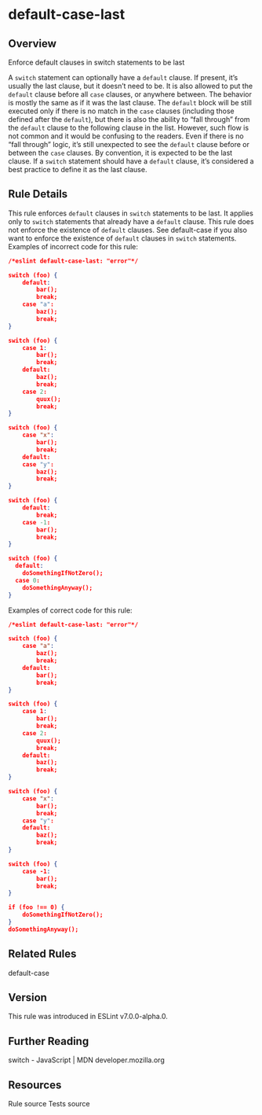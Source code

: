 
# default-case-last
## Overview
Enforce default clauses in switch statements to be last



A `switch` statement can optionally have a `default` clause.
If present, it’s usually the last clause, but it doesn’t need to be. It is also allowed to put the `default` clause before all `case` clauses, or anywhere between. The behavior is mostly the same as if it was the last clause. The `default` block will be still executed only if there is no match in the `case` clauses (including those defined after the `default`), but there is also the ability to “fall through” from the `default` clause to the following clause in the list. However, such flow is not common and it would be confusing to the readers.
Even if there is no “fall through” logic, it’s still unexpected to see the `default` clause before or between the `case` clauses. By convention, it is expected to be the last clause.
If a `switch` statement should have a `default` clause, it’s considered a best practice to define it as the last clause.
## Rule Details
This rule enforces `default` clauses in `switch` statements to be last.
It applies only to `switch` statements that already have a `default` clause.
This rule does not enforce the existence of `default` clauses. See default-case  if you also want to enforce the existence of `default` clauses in `switch` statements.
Examples of incorrect code for this rule:


```json
/*eslint default-case-last: "error"*/

switch (foo) {
    default:
        bar();
        break;
    case "a":
        baz();
        break;
}

switch (foo) {
    case 1:
        bar();
        break;
    default:
        baz();
        break;
    case 2:
        quux();
        break;
}

switch (foo) {
    case "x":
        bar();
        break;
    default:
    case "y":
        baz();
        break;
}

switch (foo) {
    default:
        break;
    case -1:
        bar();
        break;
}

switch (foo) {
  default:
    doSomethingIfNotZero();
  case 0:
    doSomethingAnyway();
}
```
Examples of correct code for this rule:


```json
/*eslint default-case-last: "error"*/

switch (foo) {
    case "a":
        baz();
        break;
    default:
        bar();
        break;
}

switch (foo) {
    case 1:
        bar();
        break;
    case 2:
        quux();
        break;
    default:
        baz();
        break;
}

switch (foo) {
    case "x":
        bar();
        break;
    case "y":
    default:
        baz();
        break;
}

switch (foo) {
    case -1:
        bar();
        break;
}

if (foo !== 0) {
    doSomethingIfNotZero();
}
doSomethingAnyway();
```

## Related Rules


default-case 


## Version
This rule was introduced in ESLint v7.0.0-alpha.0.
## Further Reading





switch - JavaScript | MDN 
 developer.mozilla.org





## Resources

Rule source 
Tests source 


